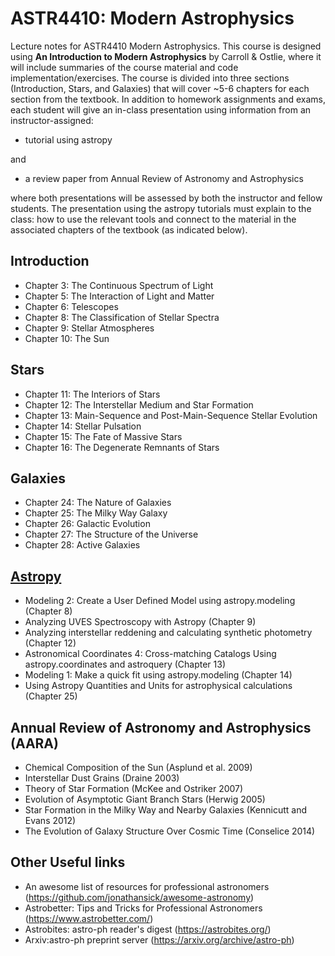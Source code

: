 # ASTR4410: Modern Astrophysics 
Lecture notes for ASTR4410 Modern Astrophysics.  This course is designed using **An Introduction to Modern Astrophysics** by Carroll & Ostlie, where it will include summaries of the course material and code implementation/exercises.  The course is divided into three sections (Introduction, Stars, and Galaxies) that will cover ~5-6 chapters for each section from the textbook.  In addition to homework assignments and exams, each student will give an in-class presentation using information from an instructor-assigned:

- tutorial using astropy

and

- a review paper from Annual Review of Astronomy and Astrophysics

where both presentations will be assessed by both the instructor and fellow students.  The presentation using the astropy tutorials must explain to the class: how to use the relevant tools and connect to the material in the associated chapters of the textbook (as indicated below).

## Introduction
- Chapter 3: The Continuous Spectrum of Light
- Chapter 5: The Interaction of Light and Matter
- Chapter 6: Telescopes
- Chapter 8: The Classification of Stellar Spectra
- Chapter 9: Stellar Atmospheres
- Chapter 10: The Sun

## Stars
- Chapter 11: The Interiors of Stars
- Chapter 12: The Interstellar Medium and Star Formation
- Chapter 13: Main-Sequence and Post-Main-Sequence Stellar Evolution
- Chapter 14: Stellar Pulsation
- Chapter 15: The Fate of Massive Stars
- Chapter 16: The Degenerate Remnants of Stars

## Galaxies
- Chapter 24: The Nature of Galaxies
- Chapter 25: The Milky Way Galaxy
- Chapter 26: Galactic Evolution
- Chapter 27: The Structure of the Universe
- Chapter 28: Active Galaxies

## [Astropy](https://learn.astropy.org/) 
- Modeling 2: Create a User Defined Model using astropy.modeling (Chapter 8)
- Analyzing UVES Spectroscopy with Astropy (Chapter 9)
- Analyzing interstellar reddening and calculating synthetic photometry (Chapter 12)
- Astronomical Coordinates 4: Cross-matching Catalogs Using astropy.coordinates and astroquery (Chapter 13)
- Modeling 1: Make a quick fit using astropy.modeling (Chapter 14)
- Using Astropy Quantities and Units for astrophysical calculations (Chapter 25)

## Annual Review of Astronomy and Astrophysics (AARA)
- Chemical Composition of the Sun (Asplund et al. 2009)
- Interstellar Dust Grains (Draine 2003)
- Theory of Star Formation (McKee and Ostriker 2007)
- Evolution of Asymptotic Giant Branch Stars (Herwig 2005)
- Star Formation in the Milky Way and Nearby Galaxies (Kennicutt and Evans 2012)
- The Evolution of Galaxy Structure Over Cosmic Time (Conselice 2014)

## Other Useful links
- An awesome list of resources for professional astronomers (https://github.com/jonathansick/awesome-astronomy)
- Astrobetter: Tips and Tricks for Professional Astronomers (https://www.astrobetter.com/)
- Astrobites: astro-ph reader's digest (https://astrobites.org/)
- Arxiv:astro-ph preprint server (https://arxiv.org/archive/astro-ph)
